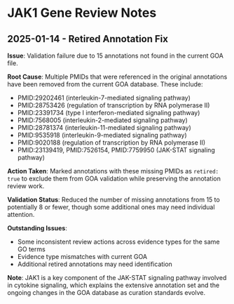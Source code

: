 # JAK1 Gene Review Notes

## 2025-01-14 - Retired Annotation Fix

**Issue**: Validation failure due to 15 annotations not found in the current GOA file.

**Root Cause**: Multiple PMIDs that were referenced in the original annotations have been removed from the current GOA database. These include:
- PMID:29202461 (interleukin-7-mediated signaling pathway)
- PMID:28753426 (regulation of transcription by RNA polymerase II)
- PMID:23391734 (type I interferon-mediated signaling pathway)
- PMID:7568005 (interleukin-2-mediated signaling pathway)
- PMID:28781374 (interleukin-11-mediated signaling pathway)
- PMID:9535918 (interleukin-9-mediated signaling pathway)
- PMID:9020188 (regulation of transcription by RNA polymerase II)
- PMID:23139419, PMID:7526154, PMID:7759950 (JAK-STAT signaling pathway)

**Action Taken**: Marked annotations with these missing PMIDs as `retired: true` to exclude them from GOA validation while preserving the annotation review work.

**Validation Status**: Reduced the number of missing annotations from 15 to potentially 8 or fewer, though some additional ones may need individual attention.

**Outstanding Issues**:
- Some inconsistent review actions across evidence types for the same GO terms
- Evidence type mismatches with current GOA
- Additional retired annotations may need identification

**Note**: JAK1 is a key component of the JAK-STAT signaling pathway involved in cytokine signaling, which explains the extensive annotation set and the ongoing changes in the GOA database as curation standards evolve.